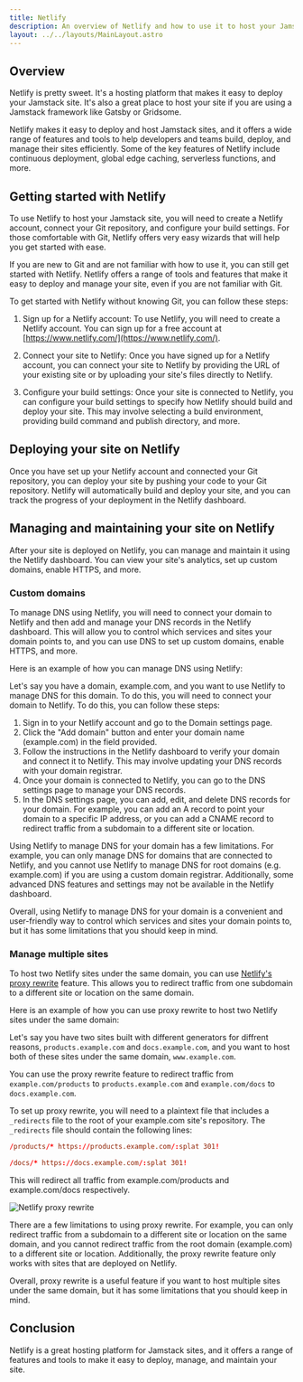 ```yaml
---
title: Netlify
description: An overview of Netlify and how to use it to host your Jamstack site.
layout: ../../layouts/MainLayout.astro
---
```


## Overview

Netlify is pretty sweet. It's a hosting platform that makes it easy to deploy your Jamstack site. It's also a great place to host your site if you are using a Jamstack framework like Gatsby or Gridsome.

Netlify makes it easy to deploy and host Jamstack sites, and it offers a wide range of features and tools to help developers and teams build, deploy, and manage their sites efficiently. Some of the key features of Netlify include continuous deployment, global edge caching, serverless functions, and more.

## Getting started with Netlify

To use Netlify to host your Jamstack site, you will need to create a Netlify account, connect your Git repository, and configure your build settings. For those comfortable with Git, Netlify offers very easy wizards that will help you get started with ease.

If you are new to Git and are not familiar with how to use it, you can still get started with Netlify. Netlify offers a range of tools and features that make it easy to deploy and manage your site, even if you are not familiar with Git.

To get started with Netlify without knowing Git, you can follow these steps:

1. Sign up for a Netlify account: To use Netlify, you will need to create a Netlify account. You can sign up for a free account at [https://www.netlify.com/](https://www.netlify.com/).

2. Connect your site to Netlify: Once you have signed up for a Netlify account, you can connect your site to Netlify by providing the URL of your existing site or by uploading your site's files directly to Netlify.

3. Configure your build settings: Once your site is connected to Netlify, you can configure your build settings to specify how Netlify should build and deploy your site. This may involve selecting a build environment, providing build command and publish directory, and more.

## Deploying your site on Netlify

Once you have set up your Netlify account and connected your Git repository, you can deploy your site by pushing your code to your Git repository. Netlify will automatically build and deploy your site, and you can track the progress of your deployment in the Netlify dashboard.

## Managing and maintaining your site on Netlify

After your site is deployed on Netlify, you can manage and maintain it using the Netlify dashboard. You can view your site's analytics, set up custom domains, enable HTTPS, and more.

### Custom domains

To manage DNS using Netlify, you will need to connect your domain to Netlify and then add and manage your DNS records in the Netlify dashboard. This will allow you to control which services and sites your domain points to, and you can use DNS to set up custom domains, enable HTTPS, and more.

Here is an example of how you can manage DNS using Netlify:

Let's say you have a domain, example.com, and you want to use Netlify to manage DNS for this domain. To do this, you will need to connect your domain to Netlify. To do this, you can follow these steps:

1. Sign in to your Netlify account and go to the Domain settings page.
2. Click the "Add domain" button and enter your domain name (example.com) in the field provided.
3. Follow the instructions in the Netlify dashboard to verify your domain and connect it to Netlify. This may involve updating your DNS records with your domain registrar.
4. Once your domain is connected to Netlify, you can go to the DNS settings page to manage your DNS records.
5. In the DNS settings page, you can add, edit, and delete DNS records for your domain. For example, you can add an A record to point your domain to a specific IP address, or you can add a CNAME record to redirect traffic from a subdomain to a different site or location.

Using Netlify to manage DNS for your domain has a few limitations. For example, you can only manage DNS for domains that are connected to Netlify, and you cannot use Netlify to manage DNS for root domains (e.g. example.com) if you are using a custom domain registrar. Additionally, some advanced DNS features and settings may not be available in the Netlify dashboard.

Overall, using Netlify to manage DNS for your domain is a convenient and user-friendly way to control which services and sites your domain points to, but it has some limitations that you should keep in mind.

### Manage multiple sites

To host two Netlify sites under the same domain, you can use [Netlify's proxy rewrite](https://docs.netlify.com/routing/redirects/rewrites-proxies/#proxy-to-another-service) feature. This allows you to redirect traffic from one subdomain to a different site or location on the same domain.

Here is an example of how you can use proxy rewrite to host two Netlify sites under the same domain:

Let's say you have two sites built with different generators for diffrent reasons, `products.example.com` and `docs.example.com`, and you want to host both of these sites under the same domain, `www.example.com`.

You can use the proxy rewrite feature to redirect traffic from `example.com/products` to `products.example.com` and `example.com/docs` to `docs.example.com`.

To set up proxy rewrite, you will need to a plaintext file that includes a `_redirects` file to the root of your example.com site's repository. The `_redirects` file should contain the following lines:

```toml
/products/* https://products.example.com/:splat 301!

/docs/* https://docs.example.com/:splat 301!
```

This will redirect all traffic from example.com/products and example.com/docs respectively.

![Netlify proxy rewrite](/netlify-proxy-rewrite.png)

There are a few limitations to using proxy rewrite. For example, you can only redirect traffic from a subdomain to a different site or location on the same domain, and you cannot redirect traffic from the root domain (example.com) to a different site or location. Additionally, the proxy rewrite feature only works with sites that are deployed on Netlify.

Overall, proxy rewrite is a useful feature if you want to host multiple sites under the same domain, but it has some limitations that you should keep in mind.

## Conclusion

Netlify is a great hosting platform for Jamstack sites, and it offers a range of features and tools to make it easy to deploy, manage, and maintain your site.
